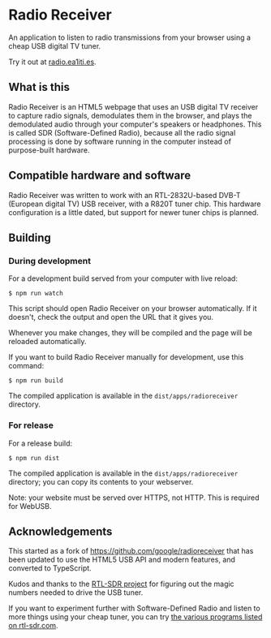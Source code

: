 # Radio Receiver

An application to listen to radio transmissions from your browser using a cheap USB digital TV tuner.

Try it out at [radio.ea1iti.es](https://radio.ea1iti.es).

## What is this

Radio Receiver is an HTML5 webpage that uses an USB digital TV receiver to capture radio signals, demodulates them in the browser, and plays the demodulated audio through your computer's speakers or headphones. This is called SDR (Software-Defined Radio), because all the radio signal processing is done by software running in the computer instead of purpose-built hardware.

## Compatible hardware and software

Radio Receiver was written to work with an RTL-2832U-based DVB-T (European digital TV) USB receiver, with a R820T tuner chip. This hardware configuration is a little dated, but support for newer tuner chips is planned.

## Building

### During development

For a development build served from your computer with live reload:

```shell
$ npm run watch
```

This script should open Radio Receiver on your browser automatically. If it doesn't, check the output and open the URL that it gives you.

Whenever you make changes, they will be compiled and the page will be reloaded automatically.

If you want to build Radio Receiver manually for development, use this command:

```shell
$ npm run build
```

The compiled application is available in the `dist/apps/radioreceiver` directory.

### For release

For a release build:

```shell
$ npm run dist
```

The compiled application is available in the `dist/apps/radioreceiver` directory; you can copy its contents to your webserver.

Note: your website must be served over HTTPS, not HTTP. This is required for WebUSB.

## Acknowledgements

This started as a fork of https://github.com/google/radioreceiver that has been updated to use the HTML5 USB API and modern features, and converted to TypeScript.

Kudos and thanks to the [RTL-SDR project](http://sdr.osmocom.org/trac/wiki/rtl-sdr) for figuring out the magic numbers needed to drive the USB tuner.

If you want to experiment further with Software-Defined Radio and listen to more things using your cheap tuner, you can try [the various programs listed on rtl-sdr.com](http://www.rtl-sdr.com/big-list-rtl-sdr-supported-software/).
